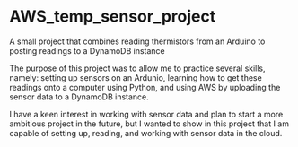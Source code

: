 # AWS_temp_sensor_project
A small project that combines reading thermistors from an Arduino to posting readings to a DynamoDB instance

The purpose of this project was to allow me to practice several skills, namely: setting up sensors on an Ardunio, learning how to get these readings onto a computer using Python, and using AWS by uploading the sensor data to a DynamoDB instance.

I have a keen interest in working with sensor data and plan to start a more ambitious project in the future, but I wanted to show in this project that I am capable of setting up, reading, and working with sensor data in the cloud.
